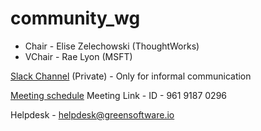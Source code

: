 # community_wg

- Chair - Elise Zelechowski (ThoughtWorks)
- VChair - Rae Lyon (MSFT)

[Slack Channel](https://greensoftware-zzk1035.slack.com/archives/C024T09EJSF) (Private) - Only for informal communication

[Meeting schedule](https://lists.greensoftware.io/g/community/calendar)
Meeting Link -  ID - 961 9187 0296

Helpdesk - helpdesk@greensoftware.io 
